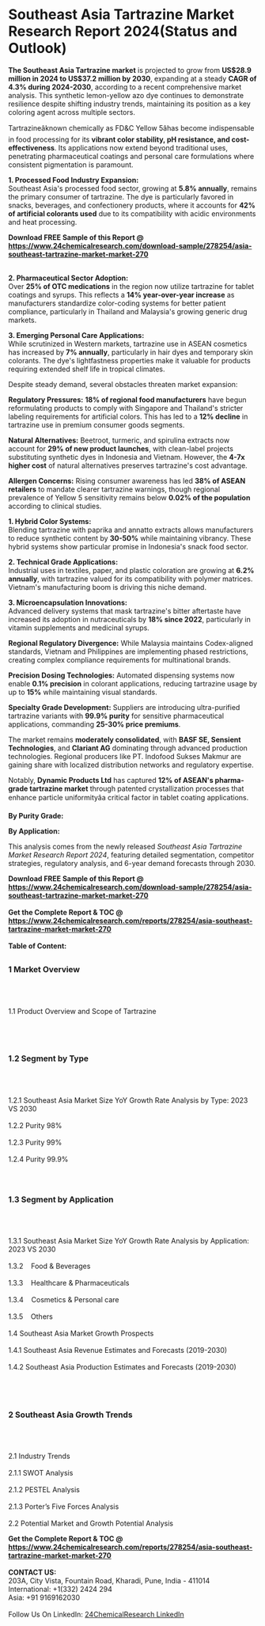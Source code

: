<h1>Southeast Asia Tartrazine Market Research Report 2024(Status and Outlook)</h1><p><strong>The Southeast Asia Tartrazine market</strong> is projected to grow from <strong>US$28.9 million in 2024 to US$37.2 million by 2030</strong>, expanding at a steady <strong>CAGR of 4.3% during 2024-2030</strong>, according to a recent comprehensive market analysis. This synthetic lemon-yellow azo dye continues to demonstrate resilience despite shifting industry trends, maintaining its position as a key coloring agent across multiple sectors.</p><p>Tartrazineâknown chemically as FD&amp;C Yellow 5âhas become indispensable in food processing for its <strong>vibrant color stability, pH resistance, and cost-effectiveness</strong>. Its applications now extend beyond traditional uses, penetrating pharmaceutical coatings and personal care formulations where consistent pigmentation is paramount.</p><p><strong>1. Processed Food Industry Expansion:</strong><br>
Southeast Asia's processed food sector, growing at <strong>5.8% annually</strong>, remains the primary consumer of tartrazine. The dye is particularly favored in snacks, beverages, and confectionery products, where it accounts for <strong>42% of artificial colorants used</strong> due to its compatibility with acidic environments and heat processing.</p><div><b>Download FREE Sample of this Report @ 
            <a href="https://www.24chemicalresearch.com/download-sample/278254/asia-southeast-tartrazine-market-market-270">
            https://www.24chemicalresearch.com/download-sample/278254/asia-southeast-tartrazine-market-market-270</a></b></div><br><p><strong>2. Pharmaceutical Sector Adoption:</strong><br>
Over <strong>25% of OTC medications</strong> in the region now utilize tartrazine for tablet coatings and syrups. This reflects a <strong>14% year-over-year increase</strong> as manufacturers standardize color-coding systems for better patient compliance, particularly in Thailand and Malaysia's growing generic drug markets.</p><p><strong>3. Emerging Personal Care Applications:</strong><br>
While scrutinized in Western markets, tartrazine use in ASEAN cosmetics has increased by <strong>7% annually</strong>, particularly in hair dyes and temporary skin colorants. The dye's lightfastness properties make it valuable for products requiring extended shelf life in tropical climates.</p><p>Despite steady demand, several obstacles threaten market expansion:</p><p><strong>Regulatory Pressures:</strong> <strong>18% of regional food manufacturers</strong> have begun reformulating products to comply with Singapore and Thailand's stricter labeling requirements for artificial colors. This has led to a <strong>12% decline</strong> in tartrazine use in premium consumer goods segments.</p><p><strong>Natural Alternatives:</strong> Beetroot, turmeric, and spirulina extracts now account for <strong>29% of new product launches</strong>, with clean-label projects substituting synthetic dyes in Indonesia and Vietnam. However, the <strong>4-7x higher cost</strong> of natural alternatives preserves tartrazine's cost advantage.</p><p><strong>Allergen Concerns:</strong> Rising consumer awareness has led <strong>38% of ASEAN retailers</strong> to mandate clearer tartrazine warnings, though regional prevalence of Yellow 5 sensitivity remains below <strong>0.02% of the population</strong> according to clinical studies.</p><p><strong>1. Hybrid Color Systems:</strong><br>
Blending tartrazine with paprika and annatto extracts allows manufacturers to reduce synthetic content by <strong>30-50%</strong> while maintaining vibrancy. These hybrid systems show particular promise in Indonesia's snack food sector.</p><p><strong>2. Technical Grade Applications:</strong><br>
Industrial uses in textiles, paper, and plastic coloration are growing at <strong>6.2% annually</strong>, with tartrazine valued for its compatibility with polymer matrices. Vietnam's manufacturing boom is driving this niche demand.</p><p><strong>3. Microencapsulation Innovations:</strong><br>
Advanced delivery systems that mask tartrazine's bitter aftertaste have increased its adoption in nutraceuticals by <strong>18% since 2022</strong>, particularly in vitamin supplements and medicinal syrups.</p><p><strong>Regional Regulatory Divergence:</strong> While Malaysia maintains Codex-aligned standards, Vietnam and Philippines are implementing phased restrictions, creating complex compliance requirements for multinational brands.</p><p><strong>Precision Dosing Technologies:</strong> Automated dispensing systems now enable <strong>0.1% precision</strong> in colorant applications, reducing tartrazine usage by up to <strong>15%</strong> while maintaining visual standards.</p><p><strong>Specialty Grade Development:</strong> Suppliers are introducing ultra-purified tartrazine variants with <strong>99.9% purity</strong> for sensitive pharmaceutical applications, commanding <strong>25-30% price premiums</strong>.</p><p>The market remains <strong>moderately consolidated</strong>, with <strong>BASF SE, Sensient Technologies</strong>, and <strong>Clariant AG</strong> dominating through advanced production technologies. Regional producers like PT. Indofood Sukses Makmur are gaining share with localized distribution networks and regulatory expertise.</p><p>Notably, <strong>Dynamic Products Ltd</strong> has captured <strong>12% of ASEAN's pharma-grade tartrazine market</strong> through patented crystallization processes that enhance particle uniformityâa critical factor in tablet coating applications.</p><p><strong>By Purity Grade:</strong></p><p><strong>By Application:</strong></p><p>This analysis comes from the newly released <em>Southeast Asia Tartrazine Market Research Report 2024</em>, featuring detailed segmentation, competitor strategies, regulatory analysis, and 6-year demand forecasts through 2030.</p><div><b>Download FREE Sample of this Report @ 
            <a href="https://www.24chemicalresearch.com/download-sample/278254/asia-southeast-tartrazine-market-market-270">
            https://www.24chemicalresearch.com/download-sample/278254/asia-southeast-tartrazine-market-market-270</a></b></div><br><div><b>Get the Complete Report & TOC @ 
            <a href="https://www.24chemicalresearch.com/reports/278254/asia-southeast-tartrazine-market-market-270">
            https://www.24chemicalresearch.com/reports/278254/asia-southeast-tartrazine-market-market-270</a></b></div><br>
            <b>Table of Content:</b><p><h2><span style="font-size:16px"><strong>1 Market Overview&nbsp;&nbsp; &nbsp;</strong></span></h2><br />
<br />
<p>1.1 Product Overview and Scope of Tartrazine&nbsp;</p><br />
<br />
<h2><strong><span style="font-size:16px">1.2 Segment by Type&nbsp;&nbsp; &nbsp;</span></strong></h2><br />
<br />
<p>1.2.1 Southeast Asia Market Size YoY Growth Rate Analysis by Type: 2023 VS 2030&nbsp;&nbsp; &nbsp;<br /><br />
1.2.2 Purity 98%&nbsp;&nbsp; &nbsp;<br /><br />
1.2.3 Purity 99%<br /><br />
1.2.4 Purity 99.9%<br /><br />
<br />
<h2><span style="font-size:16px"><strong>1.3 Segment by Application&nbsp;&nbsp;</strong></span></h2><br />
<br />
<p>1.3.1 Southeast Asia Market Size YoY Growth Rate Analysis by Application: 2023 VS 2030&nbsp;&nbsp; &nbsp;<br /><br />
1.3.2&nbsp;&nbsp; &nbsp;Food & Beverages<br /><br />
1.3.3&nbsp;&nbsp; &nbsp;Healthcare & Pharmaceuticals<br /><br />
1.3.4&nbsp;&nbsp; &nbsp;Cosmetics & Personal care<br /><br />
1.3.5&nbsp;&nbsp; &nbsp;Others<br /><br />
1.4 Southeast Asia Market Growth Prospects&nbsp;&nbsp; &nbsp;<br /><br />
1.4.1 Southeast Asia Revenue Estimates and Forecasts (2019-2030)&nbsp;&nbsp; &nbsp;<br /><br />
1.4.2 Southeast Asia Production Estimates and Forecasts (2019-2030)&nbsp;&nbsp;</p><br />
<br />
<h2><span style="font-size:16px"><strong>2 Southeast Asia Growth Trends&nbsp;&nbsp; &nbsp;</strong></span></h2><br />
<br />
<p>2.1 Industry Trends&nbsp;&nbsp; &nbsp;<br /><br />
2.1.1 SWOT Analysis&nbsp;&nbsp; &nbsp;<br /><br />
2.1.2 PESTEL Analysis&nbsp;&nbsp; &nbsp;<br /><br />
2.1.3 Porter&rsquo;s Five Forces Analysis&nbsp;&nbsp; &nbsp;<br /><br />
2.2 Potential Market and Growth Potential Analysis&nbsp;&nbsp</p><div><b>Get the Complete Report & TOC @ 
            <a href="https://www.24chemicalresearch.com/reports/278254/asia-southeast-tartrazine-market-market-270">
            https://www.24chemicalresearch.com/reports/278254/asia-southeast-tartrazine-market-market-270</a></b></div><br><b>CONTACT US:</b><br>
            203A, City Vista, Fountain Road, Kharadi, Pune, India - 411014<br>
            International: +1(332) 2424 294<br>
            Asia: +91 9169162030 <br><br>
            Follow Us On LinkedIn: <a href="https://www.linkedin.com/company/24chemicalresearch/">24ChemicalResearch LinkedIn</a>